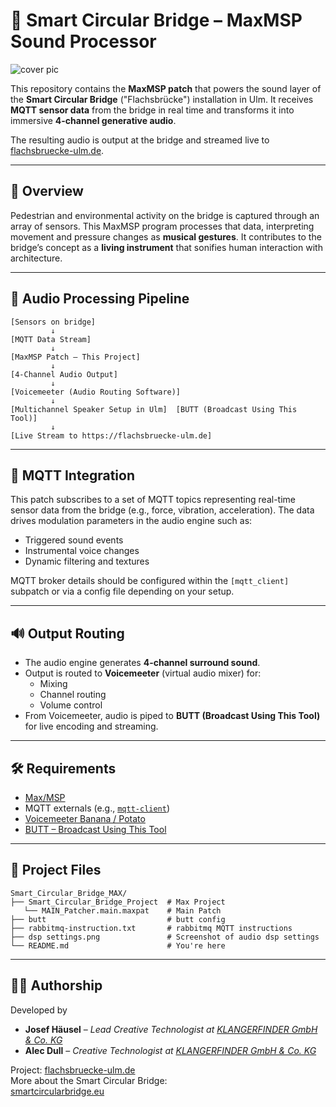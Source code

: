 # 🎼 Smart Circular Bridge – MaxMSP Sound Processor

![cover pic](/cover_pic.png)

This repository contains the **MaxMSP patch** that powers the sound layer of the **Smart Circular Bridge** ("Flachsbrücke") installation in Ulm. It receives **MQTT sensor data** from the bridge in real time and transforms it into immersive **4-channel generative audio**.

The resulting audio is output at the bridge and streamed live to [flachsbruecke-ulm.de](https://flachsbruecke-ulm.de).

---

## 🧠 Overview

Pedestrian and environmental activity on the bridge is captured through an array of sensors. This MaxMSP program processes that data, interpreting movement and pressure changes as **musical gestures**. It contributes to the bridge’s concept as a **living instrument** that sonifies human interaction with architecture.

---

## 🎵 Audio Processing Pipeline

```plaintext
[Sensors on bridge]
         ↓
[MQTT Data Stream]
         ↓
[MaxMSP Patch – This Project]
         ↓
[4-Channel Audio Output]
         ↓
[Voicemeeter (Audio Routing Software)]
         ↓
[Multichannel Speaker Setup in Ulm]  [BUTT (Broadcast Using This Tool)]
         ↓
[Live Stream to https://flachsbruecke-ulm.de]
```

---

## 📡 MQTT Integration

This patch subscribes to a set of MQTT topics representing real-time sensor data from the bridge (e.g., force, vibration, acceleration). The data drives modulation parameters in the audio engine such as:

- Triggered sound events
- Instrumental voice changes
- Dynamic filtering and textures

MQTT broker details should be configured within the `[mqtt_client]` subpatch or via a config file depending on your setup.

---

## 🔊 Output Routing

- The audio engine generates **4-channel surround sound**.
- Output is routed to **Voicemeeter** (virtual audio mixer) for:
  - Mixing
  - Channel routing
  - Volume control
- From Voicemeeter, audio is piped to **BUTT (Broadcast Using This Tool)** for live encoding and streaming.

---

## 🛠 Requirements

- [Max/MSP](https://cycling74.com/)
- MQTT externals (e.g., [`mqtt-client`](https://github.com/grahamwakefield/max-mqtt))
- [Voicemeeter Banana / Potato](https://vb-audio.com/Voicemeeter/)
- [BUTT – Broadcast Using This Tool](https://danielnoethen.de/butt/)

---

## 📁 Project Files

```plaintext
Smart_Circular_Bridge_MAX/
├── Smart_Circular_Bridge_Project  # Max Project
   └── MAIN_Patcher.main.maxpat    # Main Patch
├── butt                           # butt config
├── rabbitmq-instruction.txt       # rabbitmq MQTT instructions
├── dsp settings.png               # Screenshot of audio dsp settings
└── README.md                      # You're here
```

---

## 🧑‍🎤 Authorship

Developed by  
- **Josef Häusel** – *Lead Creative Technologist at [KLANGERFINDER GmbH & Co. KG](https://klangerfinder.de)*
- **Alec Dull** – *Creative Technologist at [KLANGERFINDER GmbH & Co. KG](https://klangerfinder.de)*

Project: [flachsbruecke-ulm.de](https://flachsbruecke-ulm.de)  
More about the Smart Circular Bridge:  
[smartcircularbridge.eu](https://www.smartcircularbridge.eu/)

